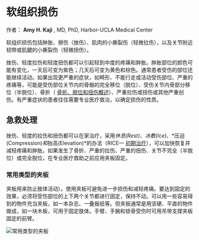 # 软组织损伤

作者： **Amy H. Kaji** , MD, PhD, Harbor-UCLA Medical Center

软组织损伤包括肿胀、擦伤（挫伤）、肌肉的小撕裂伤（轻微拉伤），以及关节附近韧带或肌腱的小撕裂伤（轻微扭伤）。

挫伤、轻度拉伤和轻度扭伤都可以引起轻到中度的疼痛和肿胀。肿胀部位的颜色可能有变化，一天后可变为紫色；几天后可变为黄色和棕色。通常患者受伤的部位还能继续活动。如果出现更严重的症状，如畸形、不能行走或活动受伤部位、严重的疼痛等，可能是受伤部位关节内的骨骼的完全移位（脱位）、受伤关节内骨部分移位（半脱位）、骨折（ [骨折、脱位和扭伤概述](https://www.msdmanuals.com/zh/home/injuries-and-poisoning/fractures/overview-of-fractures)）、严重拉伤或扭伤或其他严重创伤。有严重症状的患者往往需要专业医疗救治，以确定损伤的性质。

## 急救处理

挫伤、轻度的拉伤和扭伤都可以在家治疗，采用*休息(Rest)*、*冰敷(Ice)*、*压迫(Compression)*和*抬高(Elevation)*的办法（RICE— [初期治疗](https://www.msdmanuals.com/zh/home/injuries-and-poisoning/sports-injuries/overview-of-sports-injuries#v825802_zh)），可以加快恢复并减轻疼痛和肿胀。如果发生了骨折、严重的拉伤、严重的扭伤、关节不完全（半脱位）或完全脱位，在专业医疗救助之前应用夹板固定。

### 常用类型的夹板

夹板用来防止肢体活动）。使用夹板可避免进一步损伤和减轻疼痛。要达到固定的效果，必须将受伤部位的上下两个关节都进行固定，保持不动。可以用一些容易得到的物件充当夹板，如一本杂志、一叠报纸等。但夹板通常是用坚硬、平直的物件做成，如一块木板，可用于固定肢体。手臂、手腕和锁骨受伤时可用吊带支撑夹板固定的前臂。

![常用类型的夹板](https://tva1.sinaimg.cn/large/007S8ZIlly1ge4nckqkubg304c0ebmxo.gif)





